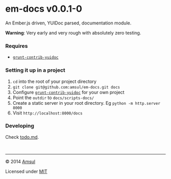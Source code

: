 # em-docs v0.0.1-0

An Ember.js driven, YUIDoc parsed, documentation module.

**Warning**: Very early and very rough with absolutely zero testing.


### Requires

- [`grunt-contrib-yuidoc`][]


### Setting it up in a project

1. `cd` into the root of your project directory
2. `git clone git@github.com:amsul/em-docs.git docs`
3. Configure [`grunt-contrib-yuidoc`][] for your own project
4. Point the `outdir` to `docs/scripts-docs/`
5. Create a static server in your root directory. Eg `python -m http.server 8000`
6. Visit `http://localhost:8000/docs`


### Developing

Check [todo.md](blob/master/todo.md).


<br>

---

© 2014 [Amsul](http://twitter.com/amsul_)

Licensed under [MIT](http://amsul.ca/MIT)


[`grunt-contrib-yuidoc`]: https://github.com/gruntjs/grunt-contrib-yuidoc